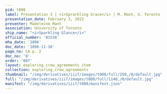 ```yaml
---
pid: t008
label: Presentation 3 | <i>Sprarkling Grace</i> | M. Mant, U. Toronto | 8
presentation_date: February 3, 2022
presenter: Madeleine Mant
association: University of Toronto
ship_name: "<i>Sparkling Glance</i>"
official_number: '81538'
mha_date: '1896'
doc_date: '1896-11-16'
page_no: CA p. 2
doc_no: '8'
order: '007'
layout: exploring_crew_agreements_item
collection: exploring_crew_agreements
thumbnail: "/img/derivatives/iiif/images/t008/full/250,/0/default.jpg"
full: "/img/derivatives/iiif/images/t008/full/1140,/0/default.jpg"
manifest: "/img/derivatives/iiif/t008/manifest.json"
---
```

